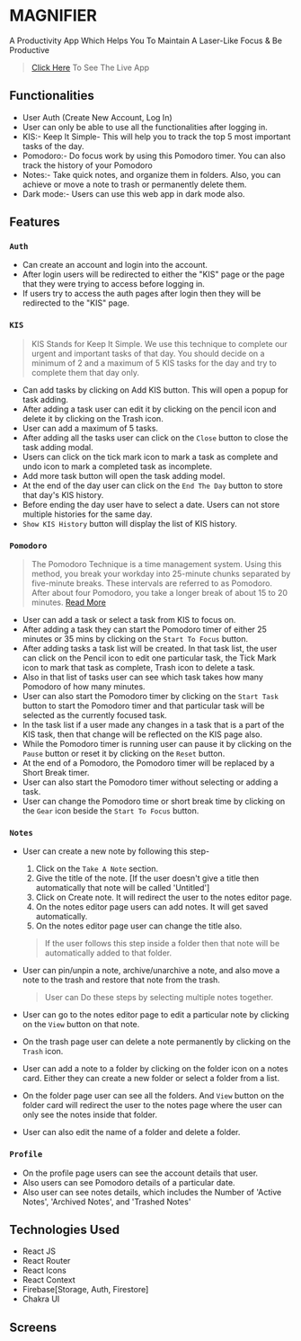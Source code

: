 # MAGNIFIER

A Productivity App Which Helps You To Maintain A Laser-Like Focus & Be Productive


>[Click Here](https://the-magnifier.netlify.app/) To See The Live App

## Functionalities

- User Auth (Create New Account, Log In)
- User can only be able to use all the functionalities after logging in.
- KIS:- Keep It Simple- This will help you to track the top 5 most important tasks of the day.
- Pomodoro:- Do focus work by using this Pomodoro timer. You can also track the history of your Pomodoro
- Notes:- Take quick notes, and organize them in folders. Also, you can achieve or move a note to trash or permanently delete them.
- Dark mode:- Users can use this web app in dark mode also.

## Features

### `Auth`
- Can create an account and login into the account.
- After login users will be redirected to either the "KIS" page or the page that they were trying to access before logging in.
- If users try to access the auth pages after login then they will be redirected to the "KIS" page.

### `KIS`
> KIS Stands for Keep It Simple. We use this technique to complete our urgent and important tasks of that day. You should decide on a minimum of 2 and a maximum of 5 KIS tasks for the day and try to complete them that day only.

- Can add tasks by clicking on Add KIS button. This will open a popup for task adding.
- After adding a task user can edit it by clicking on the pencil icon and delete it by clicking on the Trash icon.
- User can add a maximum of 5 tasks.
- After adding all the tasks user can click on the `Close` button to close the task adding modal.
- Users can click on the tick mark icon to mark a task as complete and undo icon to mark a completed task as incomplete.
- Add more task button will open the task adding model.
- At the end of the day user can click on the `End The Day` button to store that day's KIS history.
- Before ending the day user have to select a date. Users can not store multiple histories for the same day.
- `Show KIS History` button will display the list of KIS history.

### `Pomodoro`
>The Pomodoro Technique is a time management system. Using this method, you break your workday into 25-minute chunks separated by five-minute breaks. These intervals are referred to as Pomodoro. After about four Pomodoro, you take a longer break of about 15 to 20 minutes. [Read More](https://todoist.com/productivity-methods/pomodoro-technique)

- User can add a task or select a task from KIS to focus on.
- After adding a task they can start the Pomodoro timer of either 25 minutes or 35 mins by clicking on the `Start To Focus` button.
- After adding tasks a task list will be created. In that task list, the user can click on the Pencil icon to edit one particular task, the Tick Mark icon to mark that task as complete, Trash icon to delete a task.
- Also in that list of tasks user can see which task takes how many Pomodoro of how many minutes.
- User can also start the Pomodoro timer by clicking on the `Start Task` button to start the Pomodoro timer and that particular task will be selected as the currently focused task.
- In the task list if a user made any changes in a task that is a part of the KIS task, then that change will be reflected on the KIS page also.
- While the Pomodoro timer is running user can pause it by clicking on the `Pause` button or reset it by clicking on the `Reset` button.
- At the end of a Pomodoro, the Pomodoro timer will be replaced by a Short Break timer.
- User can also start the Pomodoro timer without selecting or adding a task.
- User can change the Pomodoro time or short break time by clicking on the `Gear` icon beside the `Start To Focus` button.

### `Notes`

- User can create a new note by following this step-
  1. Click on the `Take A Note` section.
  2. Give the title of the note. [If the user doesn't give a title then automatically that note will be called 'Untitled']
  3. Click on Create note. It will redirect the user to the notes editor page.
  4. On the notes editor page users can add notes. It will get saved automatically.
  5. On the notes editor page user can change the title also.
  >If the user follows this step inside a folder then that note will be automatically added to that folder.
  
- User can pin/unpin a note, archive/unarchive a note, and also move a note to the trash and restore that note from the trash.
    >User can Do these steps by selecting multiple notes together.
  
- User can go to the notes editor page to edit a particular note by clicking on the `View` button on that note.
- On the trash page user can delete a note permanently by clicking on the `Trash` icon.
- User can add a note to a folder by clicking on the folder icon on a notes card. Either they can create a new folder or select a folder from a list.
- On the folder page user can see all the folders. And `View` button on the folder card will redirect the user to the notes page where the user can only see the notes inside that folder.
- User can also edit the name of a folder and delete a folder.

### `Profile`

- On the profile page users can see the account details that user.
- Also users can see Pomodoro details of a particular date.
- Also user can see notes details, which includes the Number of 'Active Notes', 'Archived Notes', and 'Trashed Notes'


## Technologies Used

- React JS
- React Router
- React Icons
- React Context
- Firebase[Storage, Auth, Firestore]
- Chakra UI


## Screens

